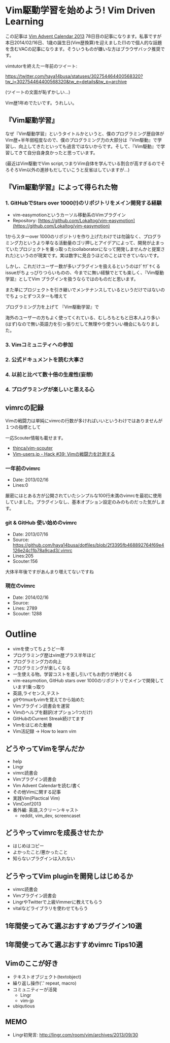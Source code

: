 Vim駆動学習を始めよう! Vim Driven Learning
=====

この記事は [Vim Advent Calendar 2013](http://atnd.org/events/45072) 78日目の記事になります。私事ですが本日2014/02/16日、1歳の誕生日(Vim歴換算)を迎えました(!)ので個人的な話題を含むVACの記事になります。そういうものが嫌いな方はブラウザバック推奨です。

vimtutorを終えた一年前のツイート:

https://twitter.com/haya14busa/statuses/302754464400568320?tw_i=302754464400568320&tw_e=details&tw_p=archive

(ツイートの文面が恥ずかしい...)

Vim歴1年めでたいです。うれしい。

『Vim駆動学習』
-----
なぜ『Vim駆動学習』というタイトルかというと、僕のプログラミング歴自体がVim歴+半年弱程度なので、僕のプログラミング力の大部分は『Vim駆動』で学習し、向上してきたといっても過言ではないからです。そして、『Vim駆動』で学習してきて自分自身良かったと思っています。

(最近はVim駆動でVim script,つまりVim自体を学んでいる割合が高すぎるのでそろそろVim以外の進捗もだしていこうと反省はしていますが...)

<!-- 付け加えると、別に駆動開発でもよいです。 -->

『Vim駆動学習』によって得られた物
-----
### 1. GitHubでStars over 1000(!)のリポジトリをメイン開発する経験
- vim-easymotionというカーソル移動系のVimプラグイン
- Repository: [https://github.com/Lokaltog/vim-easymotion](https://github.com/Lokaltog/vim-easymotion)

1からスターover 1000のリポジトリを作り上げたわけでは勿論なく、プログラミング力というより単なる活動量のゴリ押しとアイデアによって、開発が止まっていたプロジェクトを乗っ取った(collaboratorになって開発しませんかと提案された)というのが現実です。実は数字に見合うほどのことはできていないです。

しかし、これだけユーザー数が多いプラグインを扱えるというのはｸﾞｻｸﾞｻくるissueがちょっぴりつらいものの、今までに無い経験でとても楽しく、『Vim駆動学習』としてVim プラグインを扱うならではのものだと思います。

<!-- 主観ですが同じくらいの経験で他の言語でこれほどのユーザーがいる開発を個人でするにはまずプログラミング力が足りていないと思うので Vim プラグインという手軽さがなせる技かなぁと思います。 -->

また単にプロジェクトを引き継いでメンテナンスしているというだけではないのでちょっとずつスターも増えて

プログラミング力を上げて
『Vim駆動学習』で

海外のユーザーの方もよく使ってくれている、むしろもともと日本人より多い(はず)なので無い英語力を引っ張りだして無理やり使ういい機会にもなりました。

### 3. Vimコミュニティへの参加
### 2. 公式ドキュメントを読む大事さ
### 4. 以前と比べて数十倍の生産性(妄想)
### 4. **プログラミングが楽しいと思える心**



vimrcの記録
-----
Vimの戦闘力は単純にvimrcの行数が多ければいいというわけではありませんが１つの指標として
<!-- 調べてみました。 -->

一応Scouter情報も載せます。

- [thinca/vim-scouter](https://github.com/thinca/vim-scouter)
- [Vim-users.jp - Hack #39: Vimの戦闘力を計測する](http://vim-users.jp/2009/07/hack-39/)

### 一年前のvimrc
- Date: 2013/02/16
- Lines:0

厳密にはとある方が公開されていたシンプルな100行未満のvimrcを最初に使用していました。プラグインなし、基本オプション設定のみのものだった気がします。

### git & GitHub 使い始めのvimrc
- Date: 2013/07/16
- Source: https://github.com/haya14busa/dotfiles/blob/2f3395fb468892764f69e4126e24c11b78a9cad3/.vimrc
- Lines:205
- Scouter:156

大体半年後ですがあんまり増えてないですね

### 現在のvimrc
- Date: 2014/02/16
- Source:
- Lines: 2789
- Scouter: 1288

Outline
====
- vimを使ってちょうど一年
- プログラミング歴はvim歴プラス半年ほど
- プログラミング力の向上
- プログラミングが楽しくなる
- 一生使える物。学習コストを差し引いてもお釣りが絶対くる
- vim-easymotion, GitHub stars over 1000のリポジトリでメインで開発しています!乗っ取り
- 英語,ライセンス,テスト
- gitやtmuxもvimを覚えてから始めた
- Vimプラグイン読書会を運営
- Vimのヘルプを翻訳(オプション1つだけ)
- GitHubのCurrent Streak続けてます
- Vimをはじめた動機
- Vim活記録 -> How to learn vim

どうやってVimを学んだか
-----
- help
- Lingr
- vimrc読書会
- Vimプラグイン読書会
- Vim Advent Calendarを読む/書く
- その他Vimに関する記事
- 実践Vim(Plactical Vim)
- VimConf2013
- 番外編: 英語,スクリーンキャスト
  - reddit, vim\_dev, screencaset

どうやってvimrcを成長させたか
-----
- はじめはコピー
- よかったこと/悪かったこと
- 知らないプラグインは入れない

どうやってVim pluginを開発しはじめるか
-----
- vimrc読書会
- Vimプラグイン読書会
- LingrやTwitterで上級Vimmerに教えてもらう
- vitalなどライブラリを使わせてもらう

1年間使ってみて選ぶおすすめプラグイン10選
-----
1年間使ってみて選ぶおすすめvimrc Tips10選
-----

Vimのここが好き
-----
- テキストオブジェクト(textobject)
- 繰り返し操作('.' repeat, macro)
- コミュニティーが活発
  - Lingr
  - vim-jp
- ubiqutious

MEMO
----
- Lingr初発言: http://lingr.com/room/vim/archives/2013/09/30
